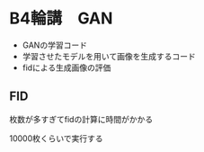 # B4輪講　GAN

- GANの学習コード
- 学習させたモデルを用いて画像を生成するコード
- fidによる生成画像の評価

## FID

枚数が多すぎてfidの計算に時間がかかる

10000枚くらいで実行する

